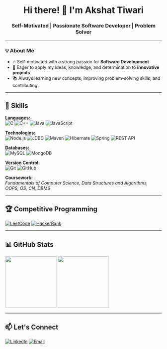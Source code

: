 <h1 align="center">Hi there! 👋 I'm Akshat Tiwari</h1>
<h3 align="center">Self-Motivated | Passionate Software Developer | Problem Solver</h3>

---

### 💡 About Me
- 🔥 Self-motivated with a strong passion for **Software Development**  
- 🚀 Eager to apply my ideas, knowledge, and determination to **innovative projects**  
- 📚 Always learning new concepts, improving problem-solving skills, and contributing  

---

## 🚀 Skills

**Languages:**  
![C](https://img.shields.io/badge/C-A8B9CC?style=for-the-badge&logo=c&logoColor=white)
![C++](https://img.shields.io/badge/C++-00599C?style=for-the-badge&logo=cplusplus&logoColor=white)
![Java](https://img.shields.io/badge/Java-ED8B00?style=for-the-badge&logo=openjdk&logoColor=white)
![JavaScript](https://img.shields.io/badge/JavaScript-323330?style=for-the-badge&logo=javascript&logoColor=F7DF1E)

**Technologies:**  
![Node.js](https://img.shields.io/badge/Node.js-43853D?style=for-the-badge&logo=node.js&logoColor=white)
![JDBC](https://img.shields.io/badge/JDBC-007396?style=for-the-badge&logo=java&logoColor=white)
![Maven](https://img.shields.io/badge/Maven-C71A36?style=for-the-badge&logo=apachemaven&logoColor=white)
![Hibernate](https://img.shields.io/badge/Hibernate-59666C?style=for-the-badge&logo=hibernate&logoColor=white)
![Spring](https://img.shields.io/badge/Spring-6DB33F?style=for-the-badge&logo=spring&logoColor=white)
![REST API](https://img.shields.io/badge/REST%20API-02569B?style=for-the-badge&logo=swagger&logoColor=white)

**Databases:**  
![MySQL](https://img.shields.io/badge/MySQL-005C84?style=for-the-badge&logo=mysql&logoColor=white)
![MongoDB](https://img.shields.io/badge/MongoDB-4EA94B?style=for-the-badge&logo=mongodb&logoColor=white)

**Version Control:**  
![Git](https://img.shields.io/badge/Git-F05032?style=for-the-badge&logo=git&logoColor=white)
![GitHub](https://img.shields.io/badge/GitHub-181717?style=for-the-badge&logo=github&logoColor=white)

**Coursework:**  
_Fundamentals of Computer Science, Data Structures and Algorithms, OOPS, OS, CN, DBMS_

---

## 🏆 Competitive Programming
[![LeetCode](https://img.shields.io/badge/LeetCode-FFA116?style=for-the-badge&logo=leetcode&logoColor=black)](https://leetcode.com/Akshat101)
[![HackerRank](https://img.shields.io/badge/HackerRank-2EC866?style=for-the-badge&logo=HackerRank&logoColor=white)](https://www.hackerrank.com/tiwariakshat101)

---

## 📊 GitHub Stats
<p>
  <img src="https://github-readme-stats.vercel.app/api?username=akshat287&show_icons=true&theme=radical" height="165"/>
  <img src="https://github-readme-stats.vercel.app/api/top-langs/?username=akshat287&layout=compact&theme=radical" height="165"/>
</p>

<p></p>

---

## 📫 Let's Connect
[![LinkedIn](https://img.shields.io/badge/LinkedIn-0A66C2?style=for-the-badge&logo=linkedin&logoColor=white)](https://linkedin.com/in/tiwari101)
[![Email](https://img.shields.io/badge/Email-D14836?style=for-the-badge&logo=gmail&logoColor=white)](mailto:tiwariakshat101@gmail.com)
